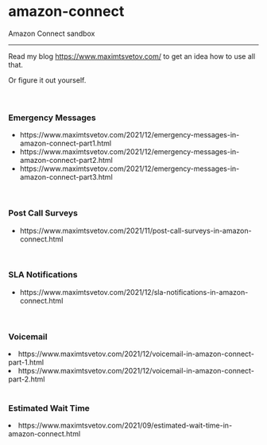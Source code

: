 # amazon-connect
Amazon Connect sandbox

***********************
Read my blog https://www.maximtsvetov.com/ to get an idea how to use all that.  

Or figure it out yourself. 
<br>
<br>
<br>
<h3>Emergency Messages</h3>
<ul>
<li>https://www.maximtsvetov.com/2021/12/emergency-messages-in-amazon-connect-part1.html</li>
<li>https://www.maximtsvetov.com/2021/12/emergency-messages-in-amazon-connect-part2.html</li>
<li>https://www.maximtsvetov.com/2021/12/emergency-messages-in-amazon-connect-part3.html</li>
</ul>
<br>
<h3>Post Call Surveys </h3>
<ul>
<li>https://www.maximtsvetov.com/2021/11/post-call-surveys-in-amazon-connect.html</li>
</ul>
<br>
<h3>SLA Notifications </h3>
<ul>
<li>https://www.maximtsvetov.com/2021/12/sla-notifications-in-amazon-connect.html</li>
</ul>
<br>
<h3>Voicemail</h3>
</ul>
<li>https://www.maximtsvetov.com/2021/12/voicemail-in-amazon-connect-part-1.html</li>
<li>https://www.maximtsvetov.com/2021/12/voicemail-in-amazon-connect-part-2.html</li>
</ul>
<br>
<h3>Estimated Wait Time</h3>
</ul>
<li>https://www.maximtsvetov.com/2021/09/estimated-wait-time-in-amazon-connect.html</li>
</ul>
<br>

